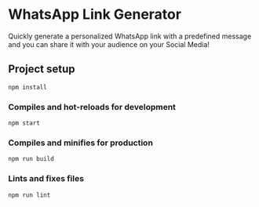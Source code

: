 # WhatsApp Link Generator

Quickly generate a personalized WhatsApp link with a predefined message and you can share it with your audience on your Social Media!

## Project setup

```
npm install
```

### Compiles and hot-reloads for development

```
npm start
```

### Compiles and minifies for production

```
npm run build
```

### Lints and fixes files

```
npm run lint
```
